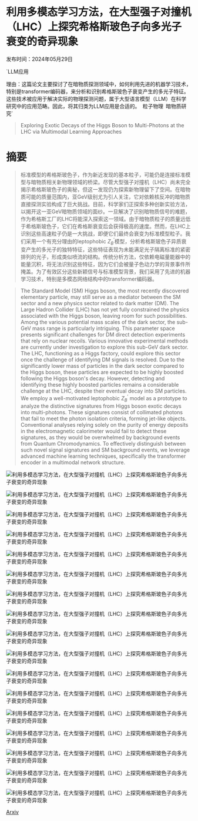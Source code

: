 # 利用多模态学习方法，在大型强子对撞机（LHC）上探究希格斯玻色子向多光子衰变的奇异现象

发布时间：2024年05月29日

`LLM应用

理由：这篇论文主要探讨了在暗物质探测领域中，如何利用先进的机器学习技术，特别是transformer编码器，来分析和识别希格斯玻色子衰变产生的多光子特征。这些技术被应用于解决实际的物理探测问题，属于大型语言模型（LLM）在科学研究中的应用范畴。因此，将其归类为LLM应用是合适的。` `粒子物理` `暗物质研究`

> Exploring Exotic Decays of the Higgs Boson to Multi-Photons at the LHC via Multimodal Learning Approaches

# 摘要

> 标准模型的希格斯玻色子，作为新近发现的基本粒子，可能仍是连接标准模型与暗物质相关新物理领域的桥梁。尽管大型强子对撞机（LHC）尚未完全揭示希格斯玻色子的奥秘，但这一发现仍为探索新物理留下了空间。在暗物质可能的质量范围内，亚GeV级别尤为引人关注，它对依赖核反冲的暗物质直接探测实验构成了巨大挑战。目前，科学家们正探索多种创新实验方法，以揭开这一亚GeV暗物质领域的面纱。一旦解决了识别暗物质信号的难题，作为希格斯工厂的LHC将能深入探索这一领域。由于暗物质粒子的质量远低于希格斯玻色子，它们在希格斯衰变后会获得极高的速度。然而，在LHC上识别这些高速粒子仍是一大挑战，即便它们最终会衰变为标准模型粒子。我们采用一个有充分理由的leptophobic $Z^{\prime}_B$模型，分析希格斯玻色子异质衰变产生的多光子的独特特征，这些特征表现为未能满足光子隔离标准的紧密排列的光子，形成类似喷流的结构。传统分析方法，仅依赖电磁量能器中的能量沉积，将无法识别这些特征，因为它们会被量子色动力学的背景事件所掩盖。为了有效区分这些新颖信号与标准模型背景，我们采用了先进的机器学习技术，特别是多模态网络结构中的transformer编码器。

> The Standard Model (SM) Higgs boson, the most recently discovered elementary particle, may still serve as a mediator between the SM sector and a new physics sector related to dark matter (DM). The Large Hadron Collider (LHC) has not yet fully constrained the physics associated with the Higgs boson, leaving room for such possibilities. Among the various potential mass scales of the dark sector, the sub-GeV mass range is particularly intriguing. This parameter space presents significant challenges for DM direct detection experiments that rely on nuclear recoils. Various innovative experimental methods are currently under investigation to explore this sub-GeV dark sector. The LHC, functioning as a Higgs factory, could explore this sector once the challenge of identifying DM signals is resolved. Due to the significantly lower mass of particles in the dark sector compared to the Higgs boson, these particles are expected to be highly boosted following the Higgs boson's decay. However, detecting and identifying these highly boosted particles remains a considerable challenge at the LHC, despite their eventual decay into SM particles. We employ a well-motivated leptophobic $Z^{\prime}_B$ model as a prototype to analyze the distinctive signatures from Higgs boson exotic decays into multi-photons. These signatures consist of collimated photons that fail to meet the photon isolation criteria, forming jet-like objects. Conventional analyses relying solely on the purity of energy deposits in the electromagnetic calorimeter would fail to detect these signatures, as they would be overwhelmed by background events from Quantum Chromodynamics. To effectively distinguish between such novel signal signatures and SM background events, we leverage advanced machine learning techniques, specifically the transformer encoder in a multimodal network structure.

![利用多模态学习方法，在大型强子对撞机（LHC）上探究希格斯玻色子向多光子衰变的奇异现象](../../../paper_images/2405.18834/x1.png)

![利用多模态学习方法，在大型强子对撞机（LHC）上探究希格斯玻色子向多光子衰变的奇异现象](../../../paper_images/2405.18834/x2.png)

![利用多模态学习方法，在大型强子对撞机（LHC）上探究希格斯玻色子向多光子衰变的奇异现象](../../../paper_images/2405.18834/x3.png)

![利用多模态学习方法，在大型强子对撞机（LHC）上探究希格斯玻色子向多光子衰变的奇异现象](../../../paper_images/2405.18834/x4.png)

![利用多模态学习方法，在大型强子对撞机（LHC）上探究希格斯玻色子向多光子衰变的奇异现象](../../../paper_images/2405.18834/x5.png)

![利用多模态学习方法，在大型强子对撞机（LHC）上探究希格斯玻色子向多光子衰变的奇异现象](../../../paper_images/2405.18834/x6.png)

![利用多模态学习方法，在大型强子对撞机（LHC）上探究希格斯玻色子向多光子衰变的奇异现象](../../../paper_images/2405.18834/PJ_ratio.png)

![利用多模态学习方法，在大型强子对撞机（LHC）上探究希格斯玻色子向多光子衰变的奇异现象](../../../paper_images/2405.18834/Na_ratio.png)

![利用多模态学习方法，在大型强子对撞机（LHC）上探究希格斯玻色子向多光子衰变的奇异现象](../../../paper_images/2405.18834/x7.png)

![利用多模态学习方法，在大型强子对撞机（LHC）上探究希格斯玻色子向多光子衰变的奇异现象](../../../paper_images/2405.18834/x8.png)

![利用多模态学习方法，在大型强子对撞机（LHC）上探究希格斯玻色子向多光子衰变的奇异现象](../../../paper_images/2405.18834/x9.png)

![利用多模态学习方法，在大型强子对撞机（LHC）上探究希格斯玻色子向多光子衰变的奇异现象](../../../paper_images/2405.18834/x10.png)

![利用多模态学习方法，在大型强子对撞机（LHC）上探究希格斯玻色子向多光子衰变的奇异现象](../../../paper_images/2405.18834/x11.png)

![利用多模态学习方法，在大型强子对撞机（LHC）上探究希格斯玻色子向多光子衰变的奇异现象](../../../paper_images/2405.18834/x12.png)

![利用多模态学习方法，在大型强子对撞机（LHC）上探究希格斯玻色子向多光子衰变的奇异现象](../../../paper_images/2405.18834/x13.png)

![利用多模态学习方法，在大型强子对撞机（LHC）上探究希格斯玻色子向多光子衰变的奇异现象](../../../paper_images/2405.18834/x14.png)

![利用多模态学习方法，在大型强子对撞机（LHC）上探究希格斯玻色子向多光子衰变的奇异现象](../../../paper_images/2405.18834/x15.png)

[Arxiv](https://arxiv.org/abs/2405.18834)